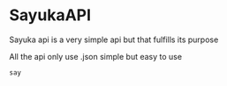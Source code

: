 # SayukaAPI

Sayuka api is a very simple api but that fulfills its purpose

All the api only use .json simple but easy to use

```say```
